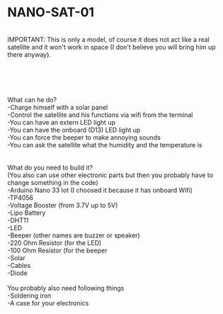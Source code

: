 # NANO-SAT-01
<br>
IMPORTANT: This is only a model, of course it does not act like a real satellite and it won't work in space (I don't believe you will
           bring him up there anyway).
<br>
<br>
<br>
<br>
<br>
<br>
What can he do?<br>
  -Charge himself with a solar panel<br>
  -Control the satellite and his functions via wifi from the terminal<br>
  -You can have an extern LED light up<br>
  -You can have the onboard (D13) LED light up<br>
  -You can force the beeper to make annoying sounds<br>
  -You can ask the satellite what the humidity and the temperature is<br>
<br>
<br>
What do you need to build it?<br>
(You also can use other electronic parts but then you probably have to change something in the code)<br>
  -Arduino Nano 33 Iot (I choosed it because it has onboard Wifi)<br>
  -TP4056<br>
  -Voltage Booster (from 3.7V up to 5V)<br>
  -Lipo Battery<br>
  -DHT11<br>
  -LED<br>
  -Beeper (other names are buzzer or speaker)<br>
  -220 Ohm Resistor (for the LED)<br>
  -100 Ohm Resistor (for the beeper<br>
  -Solar<br>
  -Cables<br>
  -Diode<br>
 <br>
You probably also need following things<br>
  -Soldering iron<br>
  -A case for your electronics<br>
